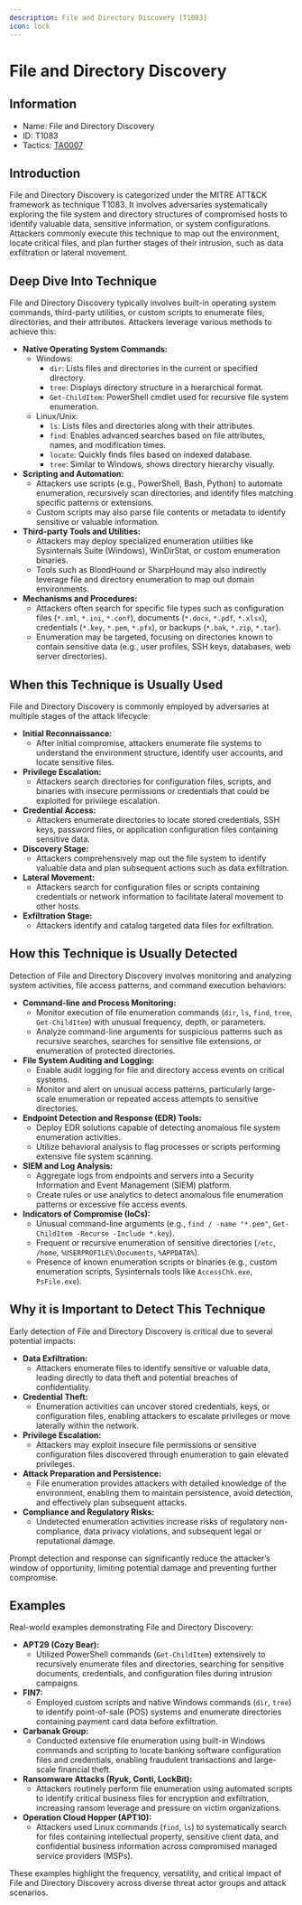 ```yaml
---
description: File and Directory Discovery [T1083]
icon: lock
---
```


# File and Directory Discovery

## Information

* Name: File and Directory Discovery
* ID: T1083
* Tactics: [TA0007](./)

## Introduction

File and Directory Discovery is categorized under the MITRE ATT\&CK framework as technique T1083. It involves adversaries systematically exploring the file system and directory structures of compromised hosts to identify valuable data, sensitive information, or system configurations. Attackers commonly execute this technique to map out the environment, locate critical files, and plan further stages of their intrusion, such as data exfiltration or lateral movement.

## Deep Dive Into Technique

File and Directory Discovery typically involves built-in operating system commands, third-party utilities, or custom scripts to enumerate files, directories, and their attributes. Attackers leverage various methods to achieve this:

* **Native Operating System Commands:**
  * Windows:
    * `dir`: Lists files and directories in the current or specified directory.
    * `tree`: Displays directory structure in a hierarchical format.
    * `Get-ChildItem`: PowerShell cmdlet used for recursive file system enumeration.
  * Linux/Unix:
    * `ls`: Lists files and directories along with their attributes.
    * `find`: Enables advanced searches based on file attributes, names, and modification times.
    * `locate`: Quickly finds files based on indexed database.
    * `tree`: Similar to Windows, shows directory hierarchy visually.
* **Scripting and Automation:**
  * Attackers use scripts (e.g., PowerShell, Bash, Python) to automate enumeration, recursively scan directories, and identify files matching specific patterns or extensions.
  * Custom scripts may also parse file contents or metadata to identify sensitive or valuable information.
* **Third-party Tools and Utilities:**
  * Attackers may deploy specialized enumeration utilities like Sysinternals Suite (Windows), WinDirStat, or custom enumeration binaries.
  * Tools such as BloodHound or SharpHound may also indirectly leverage file and directory enumeration to map out domain environments.
* **Mechanisms and Procedures:**
  * Attackers often search for specific file types such as configuration files (`*.xml`, `*.ini`, `*.conf`), documents (`*.docx`, `*.pdf`, `*.xlsx`), credentials (`*.key`, `*.pem`, `*.pfx`), or backups (`*.bak`, `*.zip`, `*.tar`).
  * Enumeration may be targeted, focusing on directories known to contain sensitive data (e.g., user profiles, SSH keys, databases, web server directories).

## When this Technique is Usually Used

File and Directory Discovery is commonly employed by adversaries at multiple stages of the attack lifecycle:

* **Initial Reconnaissance:**
  * After initial compromise, attackers enumerate file systems to understand the environment structure, identify user accounts, and locate sensitive files.
* **Privilege Escalation:**
  * Attackers search directories for configuration files, scripts, and binaries with insecure permissions or credentials that could be exploited for privilege escalation.
* **Credential Access:**
  * Attackers enumerate directories to locate stored credentials, SSH keys, password files, or application configuration files containing sensitive data.
* **Discovery Stage:**
  * Attackers comprehensively map out the file system to identify valuable data and plan subsequent actions such as data exfiltration.
* **Lateral Movement:**
  * Attackers search for configuration files or scripts containing credentials or network information to facilitate lateral movement to other hosts.
* **Exfiltration Stage:**
  * Attackers identify and catalog targeted data files for exfiltration.

## How this Technique is Usually Detected

Detection of File and Directory Discovery involves monitoring and analyzing system activities, file access patterns, and command execution behaviors:

* **Command-line and Process Monitoring:**
  * Monitor execution of file enumeration commands (`dir`, `ls`, `find`, `tree`, `Get-ChildItem`) with unusual frequency, depth, or parameters.
  * Analyze command-line arguments for suspicious patterns such as recursive searches, searches for sensitive file extensions, or enumeration of protected directories.
* **File System Auditing and Logging:**
  * Enable audit logging for file and directory access events on critical systems.
  * Monitor and alert on unusual access patterns, particularly large-scale enumeration or repeated access attempts to sensitive directories.
* **Endpoint Detection and Response (EDR) Tools:**
  * Deploy EDR solutions capable of detecting anomalous file system enumeration activities.
  * Utilize behavioral analysis to flag processes or scripts performing extensive file system scanning.
* **SIEM and Log Analysis:**
  * Aggregate logs from endpoints and servers into a Security Information and Event Management (SIEM) platform.
  * Create rules or use analytics to detect anomalous file enumeration patterns or excessive file access events.
* **Indicators of Compromise (IoCs):**
  * Unusual command-line arguments (e.g., `find / -name "*.pem"`, `Get-ChildItem -Recurse -Include *.key`).
  * Frequent or recursive enumeration of sensitive directories (`/etc`, `/home`, `%USERPROFILE%\Documents`, `%APPDATA%`).
  * Presence of known enumeration scripts or binaries (e.g., custom enumeration scripts, Sysinternals tools like `AccessChk.exe`, `PsFile.exe`).

## Why it is Important to Detect This Technique

Early detection of File and Directory Discovery is critical due to several potential impacts:

* **Data Exfiltration:**
  * Attackers enumerate files to identify sensitive or valuable data, leading directly to data theft and potential breaches of confidentiality.
* **Credential Theft:**
  * Enumeration activities can uncover stored credentials, keys, or configuration files, enabling attackers to escalate privileges or move laterally within the network.
* **Privilege Escalation:**
  * Attackers may exploit insecure file permissions or sensitive configuration files discovered through enumeration to gain elevated privileges.
* **Attack Preparation and Persistence:**
  * File enumeration provides attackers with detailed knowledge of the environment, enabling them to maintain persistence, avoid detection, and effectively plan subsequent attacks.
* **Compliance and Regulatory Risks:**
  * Undetected enumeration activities increase risks of regulatory non-compliance, data privacy violations, and subsequent legal or reputational damage.

Prompt detection and response can significantly reduce the attacker’s window of opportunity, limiting potential damage and preventing further compromise.

## Examples

Real-world examples demonstrating File and Directory Discovery:

* **APT29 (Cozy Bear):**
  * Utilized PowerShell commands (`Get-ChildItem`) extensively to recursively enumerate files and directories, searching for sensitive documents, credentials, and configuration files during intrusion campaigns.
* **FIN7:**
  * Employed custom scripts and native Windows commands (`dir`, `tree`) to identify point-of-sale (POS) systems and enumerate directories containing payment card data before exfiltration.
* **Carbanak Group:**
  * Conducted extensive file enumeration using built-in Windows commands and scripting to locate banking software configuration files and credentials, enabling fraudulent transactions and large-scale financial theft.
* **Ransomware Attacks (Ryuk, Conti, LockBit):**
  * Attackers routinely perform file enumeration using automated scripts to identify critical business files for encryption and exfiltration, increasing ransom leverage and pressure on victim organizations.
* **Operation Cloud Hopper (APT10):**
  * Attackers used Linux commands (`find`, `ls`) to systematically search for files containing intellectual property, sensitive client data, and confidential business information across compromised managed service providers (MSPs).

These examples highlight the frequency, versatility, and critical impact of File and Directory Discovery across diverse threat actor groups and attack scenarios.

